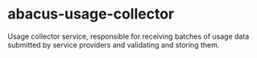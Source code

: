 abacus-usage-collector
===

Usage collector service, responsible for receiving batches of usage data
submitted by service providers and validating and storing them.

